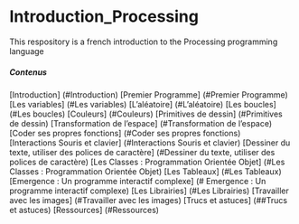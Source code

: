 # Introduction_Processing
This respository is a french introduction to the Processing programming language


##### Contenus
[Introduction] (#Introduction)
[Premier Programme] (#Premier Programme)
[Les variables] (#Les variables)
[L’aléatoire] (#L’aléatoire)
[Les boucles] (#Les boucles)
[Couleurs] (#Couleurs)
[Primitives de dessin] (#Primitives de dessin)
[Transformation de l’espace] (#Transformation de l’espace)
[Coder ses propres fonctions] (#Coder ses propres fonctions)	
[Interactions Souris et clavier] (#Interactions Souris et clavier)
[Dessiner du texte, utiliser des polices de caractère] (#Dessiner du texte, utiliser des polices de caractère)
[Les Classes : Programmation Orientée Objet] (#Les Classes : Programmation Orientée Objet)
[Les Tableaux] (#Les Tableaux)
[Emergence : Un programme interactif complexe] (# Emergence : Un programme interactif complexe)
[Les Librairies] (#Les Librairies)
[Travailler avec les images] (#Travailler avec les images)
[Trucs et astuces] (##Trucs et astuces)	
[Ressources] (#Ressources)
